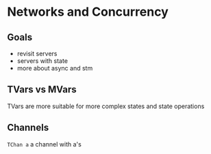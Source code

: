 # Networks and Concurrency

## Goals

- revisit servers
- servers with state
- more about async and stm

## TVars vs MVars

TVars are more suitable for more complex states and state operations

## Channels

`TChan a` a channel with a's
